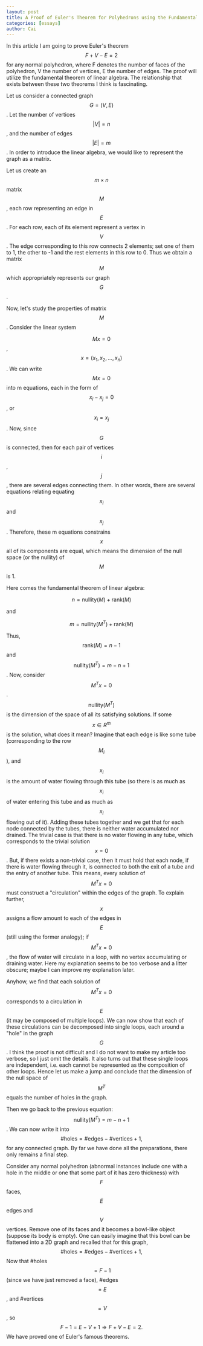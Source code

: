 ```yaml
---
layout: post
title: A Proof of Euler's Theorem for Polyhedrons using the Fundamental Theorem of Linear Algebra
categories: [essays]
author: Cai
---
```


In this article I am going to prove Euler's theorem
$$
 F+V-E=2
$$
for any normal polyhedron, where F denotes the number of faces
of the polyhedron, V the number of vertices, E the number of
edges. The proof will utilize the fundamental theorem of linear
algebra. The relationship that exists between these two theorems
I think is fascinating.

Let us consider a connected graph
$$
G=(V,E)
$$
. Let the number of vertices
$$
|V|=n
$$
, and the number of edges
$$
|E|=m
$$
. In order to introduce
the linear algebra, we would like to represent the graph as a matrix.

Let us create an
$$
m\times n
$$
 matrix
$$
M
$$
,
each row representing an edge in
$$
E
$$
. For each row, each of its element
represent a vertex in
$$
V
$$
. The edge corresponding to this row connects
2 elements; set one of them to 1, the other to -1 and the rest elements in this row
to 0. Thus we obtain a matrix
$$
M
$$
 which appropriately represents our graph
$$
G
$$
.

Now, let's study the properties of matrix
$$
 M
$$
. Consider the linear system

$$
 M x = 0
$$
,
$$
x = (x_1, x_2, ..., x_n)
$$
. We can write
$$
  Mx = 0
$$
  into m equations, each in the form of
$$
  x_i - x_j = 0
$$
 , or
$$
  x_i = x_j
$$
 . Now, since
$$
 G
$$
  is
connected, then for each pair of vertices
$$
i
$$
,
$$
 j
$$
, there are several edges
connecting them. In other words, there are several equations relating equating
$$
 x_i
$$
and
$$
x_j
$$
. Therefore, these m equations constrains
$$
 x
$$
 all of its components are equal, which means the dimension of the null space (or the nullity) of
$$
 M
$$
 is 1.

Here comes the fundamental theorem of linear algebra:

$$
n = \text{nullity}(M) + \text{rank}(M)
$$

and

$$
m = \text{nullity}(M^T) + \text{rank}(M)
$$

Thus,
$$
 \text{rank}(M) = n - 1
$$
 and
$$
 \text{nullity}(M^T) = m-n+1
$$
. Now, consider
$$
 M^T x = 0
$$
.
$$
 \text{nullity}(M^T)
$$
 is the dimension of the space of all its satisfying solutions. If some
$$
 x \in R^m
$$
 is the solution, what does it mean? Imagine that each edge is like some tube (corresponding to the row
$$
 M_i
$$
), and
$$
 x_i
$$
 is the amount of water flowing
through this tube (so there is as much as
$$
 x_i
$$
 of water entering this tube and as much as
$$
 x_i
$$
 flowing out of it). Adding these tubes together and we get that for each node connected by the tubes, there is neither water accumulated nor drained. The trivial case is that there is no water flowing in any tube, which corresponds to the trivial solution
$$
 x = 0
$$
. But, if there exists a non-trivial case, then it must hold that each node, if there is water flowing through it, is connected to both the exit of a tube and the entry of another tube. This means, every solution of
$$
 M^T x = 0
$$
 must construct a "circulation" within the edges of the graph. To explain further,
$$
 x
$$
 assigns a flow amount to each of the edges in
$$
 E
$$
 (still using the former analogy); if
$$
 M^T x = 0
$$
, the flow of water will circulate in a loop, with no vertex accumulating or draining water. Here my explanation seems to be too verbose and a litter obscure; maybe I can improve my explanation later.

Anyhow, we find that each solution of
$$
 M^T x = 0
$$
 corresponds to a circulation in
$$
 E
$$
 (it may be composed of multiple loops). We can now show that each of these circulations can be decomposed into single loops, each around a "hole" in the graph
$$
 G
$$
. I think the proof is not difficult and I do not want to make my article too verbose, so I just omit the details. It also turns out that these single loops are independent, i.e. each cannot be represented as the composition of other loops. Hence let us make a jump and conclude that the dimension of the null space of
$$
 M^T
$$
 equals the number of holes in the graph.

Then we go back to the previous equation:
$$
 \text{nullity}(M^T) = m-n+1
$$
. We can now write it into
$$
\text{#holes} = \text{#edges} - \text{#vertices} + 1,
$$
for any connected graph. By far we have done all the preparations, there only remains a final step.

Consider any normal polyhedron (abnormal instances include one with a hole in the middle or one that some part of it has zero thickness) with
$$
 F
$$
 faces,
$$
 E
$$
 edges and
$$
 V
$$
 vertices. Remove one of its faces and it becomes a bowl-like object (suppose its body is empty). One can easily imagine that this bowl can be flattened into a 2D graph and recalled that for this graph,
$$
\text{#holes} = \text{#edges} - \text{#vertices} + 1,
$$
Now that #holes
$$
=F - 1
$$
 (since we have just removed a face), #edges
$$
= E
$$
, and #vertices
$$
= V
$$
, so
$$
F-1 = E-V+1 \Rightarrow F+V-E=2.
$$
We have proved one of Euler's famous theorems.
